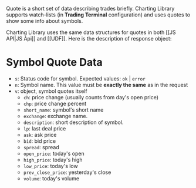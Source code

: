Quote is a short set of data describing trades briefly. Charting Library supports watch-lists (in **Trading Terminal** configuration) and uses quotes to show some info about symbols.

Charting Library uses the same data structures for quotes in both [[JS API|JS Api]] and [[UDF]]. Here is the description of response object:

# Symbol Quote Data

* `s`: Status code for symbol. Expected values: `ok` | `error`
* `n`: Symbol name. This value must be **exactly the same** as in the request
* `v`: object, symbol quotes itself
  * `ch`: price change (usually counts from day's open price)
  * `chp`: price change percent
  * `short_name`: symbol's short name
  * `exchange`: exchange name.
  * `description`: short description of symbol.
  * `lp`: last deal price
  * `ask`: ask price
  * `bid`: bid price
  * `spread`: spread
  * `open_price`: today's open
  * `high_price`: today's high
  * `low_price`: today's low
  * `prev_close_price`: yesterday's close
  * `volume`: today's volume
